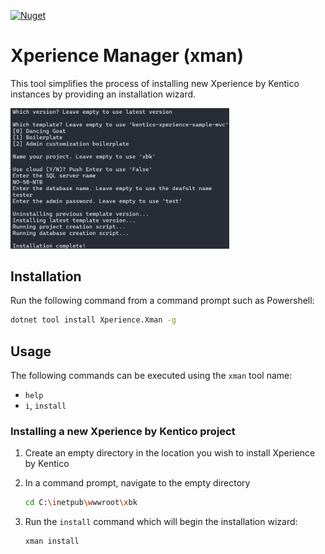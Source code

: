 [![Nuget](https://img.shields.io/nuget/v/Xperience.Xman)](https://www.nuget.org/packages/Xperience.Xman#versions-body-tab)

# Xperience Manager (xman)

This tool simplifies the process of installing new Xperience by Kentico instances by providing an installation wizard.

<img src="./img/screenshot.png" width="350">

## Installation

Run the following command from a command prompt such as Powershell:

```bash
dotnet tool install Xperience.Xman -g
```

## Usage

The following commands can be executed using the `xman` tool name:

- `help`
- `i`, `install`

### Installing a new Xperience by Kentico project

1. Create an empty directory in the location you wish to install Xperience by Kentico
1. In a command prompt, navigate to the empty directory

   ```bash
   cd C:\inetpub\wwwroot\xbk
   ```

1. Run the `install` command which will begin the installation wizard:

   ```bash
   xman install
   ```
